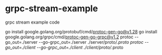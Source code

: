 # grpc-stream-example
grpc stream example code


go install google.golang.org/protobuf/cmd/protoc-gen-go@v1.28
go install google.golang.org/grpc/cmd/protoc-gen-go-grpc@v1.2
protoc --go_out=./server --go-grpc_out=./server ./server/proto/*.proto
protoc --go_out=./client --go-grpc_out=./client ./client/proto/*.proto
